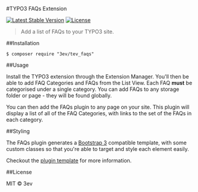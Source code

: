 #TYPO3 FAQs Extension

[![Latest Stable Version](https://poser.pugx.org/3ev/tev_faqs/version)](https://packagist.org/packages/3ev/tev_faqs) [![License](https://poser.pugx.org/3ev/tev_faqs/license)](https://packagist.org/packages/3ev/tev_faqs)

> Add a list of FAQs to your TYPO3 site.

##Installation

```
$ composer require "3ev/tev_faqs"
```

##Usage

Install the TYPO3 extension through the Extension Manager. You'll then be able
to add FAQ Categories and FAQs from the List View. Each FAQ **must** be categorised
under a single category. You can add FAQs to any storage folder or page - they
will be found globally.

You can then add the FAQs plugin to any page on your site. This plugin will
display a list of all of the FAQ Categories, with links to the set of the FAQs
in each category.

##Styling

The FAQs plugin generates a [Bootstrap 3](http://getbootstrap.com/) compatible
template, with some custom classes so that you're able to target and style each
element easily.

Checkout the [plugin template](https://github.com/3ev/tev_faqs/blob/master/Resources/Private/Templates/Category/Show.html)
for more information.

##License

MIT © 3ev
